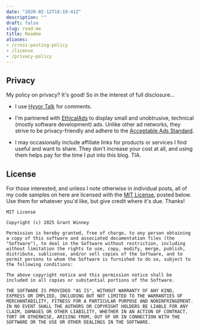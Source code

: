 ```yaml
---
date: "2020-02-12T18:10:41Z"
description: ""
draft: false
slug: read-me
title: Readme
aliases:
- /cross-posting-policy
- /license
- /privacy-policy
---
```


## Privacy

My policy on privacy? It's good! So in the interest of full disclosure...

- I use [Hyvor Talk](https://talk.hyvor.com/privacy) for comments.

- I'm partnered with [EthicalAds](https://www.ethicalads.io/privacy-policy/) to display small and unobtrusive, technical (mostly software development) ads. Unlike other ad networks, they strive to be privacy-friendly and adhere to the [Acceptable Ads Standard](https://acceptableads.com/standard/).

- I may occasionally include affiliate links for products or services I find useful and want to share. They don't increase your cost at all, and using them helps pay for the time I put into this blog. TIA.

## License

For those interested, and unless I note otherwise in individual posts, all of my code samples on here are licensed with the [MIT License](https://opensource.org/licenses/MIT), posted below. Use them for whatever you'd like, but give credit where it's due. Thanks!

```
MIT License

Copyright (c) 2025 Grant Winney

Permission is hereby granted, free of charge, to any person obtaining a copy of this software and associated documentation files (the "Software"), to deal in the Software without restriction, including without limitation the rights to use, copy, modify, merge, publish, distribute, sublicense, and/or sell copies of the Software, and to permit persons to whom the Software is furnished to do so, subject to the following conditions:

The above copyright notice and this permission notice shall be included in all copies or substantial portions of the Software.

THE SOFTWARE IS PROVIDED "AS IS", WITHOUT WARRANTY OF ANY KIND, EXPRESS OR IMPLIED, INCLUDING BUT NOT LIMITED TO THE WARRANTIES OF MERCHANTABILITY, FITNESS FOR A PARTICULAR PURPOSE AND NONINFRINGEMENT. IN NO EVENT SHALL THE AUTHORS OR COPYRIGHT HOLDERS BE LIABLE FOR ANY CLAIM, DAMAGES OR OTHER LIABILITY, WHETHER IN AN ACTION OF CONTRACT, TORT OR OTHERWISE, ARISING FROM, OUT OF OR IN CONNECTION WITH THE SOFTWARE OR THE USE OR OTHER DEALINGS IN THE SOFTWARE.
```
